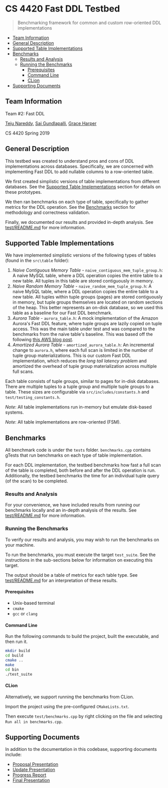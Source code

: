 # CS 4420 Fast DDL Testbed

> Benchmarking framework for common and custom row-oriented DDL implementations

  * [Team Information](#team-information)
  * [General Description](#general-description)
  * [Supported Table Implementations](#supported-table-implementations)
  * [Benchmarks](#benchmarks)
     * [Results and Analysis](#results-and-analysis)
     * [Running the Benchmarks](#running-the-benchmarks)
        * [Prerequisites](#prerequisites)
        * [Command Line](#command-line)
        * [CLion](#clion)
  * [Supporting Documents](#supporting-documents)

## Team Information

Team #2: Fast DDL

[Teju Nareddy](https://github.com/nareddyt),
 [Sai Gundlapalli](https://github.com/sgundlapalli11),
 [Grace Harper](https://github.com/graceharper)

CS 4420 Spring 2019

## General Description 

This testbed was created to understand pros and cons of DDL implementations across databases.
Specifically, we are concerned with implementing Fast DDL to add nullable columns to a row-oriented table.

We first created simplistic versions of table implementations from different databases.
See the [Supported Table Implementations](#supported-table-implementations) section for details on these prototypes.

We then ran benchmarks on each type of table, specifically to gather metrics for the DDL operation.
See the [Benchmarks](#benchmarks) section for methodology and correctness validation.

Finally, we documented our results and provided in-depth analysis.
See [test/README.md](test/README.md) for more information.

## Supported Table Implementations

We have implemented simplistic versions of the following types of tables (found in the `src\table` folder):

1. _Naive Contiguous Memory Table_ - `naive_contiguous_mem_tuple_group.h`: A naive MySQL table, where a DDL operation copies the entire table to a new table. All tuples in this table are stored contiguously in memory.
2. _Naive Random Memory Table_ - `naive_random_mem_tuple_group.h`: A naive MySQL table, where a DDL operation copies the entire table to a new table. All tuples within tuple groups (pages) are stored contiguously in memory, but tuple groups themselves are located on random sections of the heap. This better represents an on-disk database, so we used this table as a baseline for our Fast DDL benchmark.
3. _Aurora Table_ - `aurora_table.h`: A mock implementation of the Amazon Aurora's Fast DDL feature, where tuple groups are lazily copied on tuple access. This was the main table under test and was compared to the benchmarks from the naive table's baseline. This was based off the following [this AWS blog post](https://aws.amazon.com/blogs/database/amazon-aurora-under-the-hood-fast-ddl/).
4. _Amortized Aurora Table_ - `amortized_aurora_table.h`: An incremental change to `aurora.h`, where each full scan is limited in the number of tuple group materializations. This is our custom Fast DDL implementation, which reduces the _long tail latency problem_ and amortized the overhead of tuple group materialization across multiple full scans.

Each table consists of tuple groups, similar to pages for in-disk databases. 
There are multiple tuples to a tuple group and multiple tuple groups to a table.
These sizes are configurable via `src/includes/constants.h` and `test/testing_constants.h`.

_Note_: All table implementations run in-memory but emulate disk-based systems.

_Note_: All table implementations are row-oriented (FSM).

## Benchmarks

All benchmark code is under the `tests` folder.
`benchmarks.cpp` contains gTests that run benchmarks on each type of table implementation.

For each DDL implementation, the testbed benchmarks how fast a full scan of the table is completed, both before and after the DDL operation is run. 
Additionally, the testbed benchmarks the time for an individual tuple query (of the scan) to be completed.

### Results and Analysis

For your convenience, we have included results from running our benchmarks locally and an in-depth analysis of the results.
See [test/README.md](test/README.md) for more information.

### Running the Benchmarks

To verify our results and analysis, you may wish to run the benchmarks on your machine.

To run the benchmarks, you must execute the target `test_suite`.
See the instructions in the sub-sections below for information on executing this target.

The output should be a table of metrics for each table type.
See [test/README.md](test/README.md) for an interpretation of these results.

#### Prerequisites

- Unix-based terminal
- `cmake`
- `gcc` or `clang`

#### Command Line

Run the following commands to build the project, built the executable, and then run it.

```bash
mkdir build
cd build
cmake ..
make
cd bin
./test_suite
```

#### CLion

Alternatively, we support running the benchmarks from CLion.

Import the project using the pre-configured `CMakeLists.txt`.

Then execute `test/benchmarks.cpp` by right clicking on the file and selecting `Run all in benchmarks.cpp`.

## Supporting Documents

In addition to the documentation in this codebase, supporting documents include:

- [Proposal Presentation](https://docs.google.com/presentation/d/1oEdkolkFgda12XUJjeELfOa_b0pdHPLqFVg76Ybenbk/edit?usp=sharing)
- [Update Presentation](https://docs.google.com/presentation/d/102QaEbxZMtsjlURzfF2sE6JgidC0KcEO3V-eReXy_Ys/edit?usp=sharing)
- [Progress Report](https://drive.google.com/open?id=1OmBx_R3mu9gFxAckW7q-zrzkbeWWwoDy)
- [Final Presentation](https://docs.google.com/presentation/d/1fUMiXFGY1GT5wQhfnjd2-A2zHRLws6erVTePRXEQlgk/edit?usp=sharing)